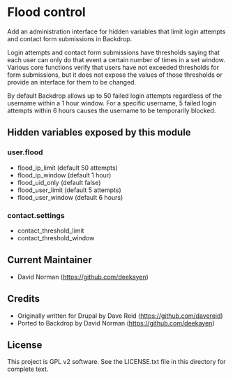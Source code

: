 Flood control
=============

Add an administration interface for hidden variables that limit login attempts and contact form submissions in Backdrop.

Login attempts and contact form submissions have thresholds saying that each user can only do that event a certain number of times in a set window. Various core functions verify that users have not exceeded thresholds for form submissions, but it does not expose the values of those thresholds or provide an interface for them to be changed.

By default Backdrop allows up to 50 failed login attempts regardless of the username within a 1 hour window. For a specific username, 5 failed login attempts within 6 hours causes the username to be temporarily blocked.

Hidden variables exposed by this module
---------------------------------------

### user.flood

- flood_ip_limit (default 50 attempts)
- flood_ip_window (default 1 hour)
- flood_uid_only (default false)
- flood_user_limit (default 5 attempts)
- flood_user_window (default 6 hours)

### contact.settings

- contact_threshold_limit
- contact_threshold_window

Current Maintainer
------------------

- David Norman (https://github.com/deekayen)

Credits
-------

- Originally written for Drupal by Dave Reid (https://github.com/davereid)
- Ported to Backdrop by David Norman (https://github.com/deekayen)

License
-------

This project is GPL v2 software. See the LICENSE.txt file in this directory for
complete text.
